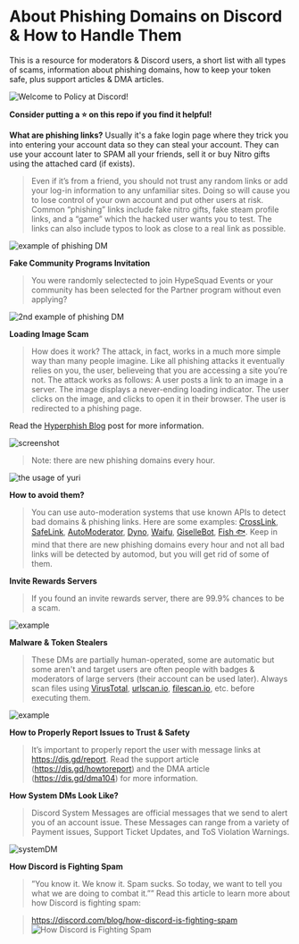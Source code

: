 # About Phishing Domains on Discord & How to Handle Them
This is a resource for moderators & Discord users, a short list with all types of scams, information about phishing domains, how to keep your token safe, plus support articles & DMA articles.

![Welcome to Policy at Discord!](https://images-ext-1.discordapp.net/external/wnhco0Jxc5iC7JHdZlW3ejzK-tn6EY19fejXMgTMyn4/https/miro.medium.com/max/1200/0%2AkF2QnaoPP31T5pxj?width=960&height=384)

**Consider putting a ⭐️ on this repo if you find it helpful!**


**What are phishing links?**
Usually it's a fake login page where they trick you into entering your account data so they can steal your account. They can use your account later to SPAM all your friends, sell it or buy Nitro gifts using the attached card (if exists).

> Even if it’s from a friend, you should not trust any random links or add your log-in information to any unfamiliar sites. Doing so will cause you to lose control of your own account and put other users at risk. Common “phishing” links include fake nitro gifts, fake steam profile links, and a “game” which the hacked user wants you to test. The links can also include typos to look as close to a real link as possible. 

![example of phishing DM](https://i.imgur.com/zS2EPAU.png?width=480&height=192)

**Fake Community Programs Invitation**

> You were randomly selectected to join HypeSquad Events or your community has been selected for the Partner program without even applying?

![2nd example of phishing DM](https://images-ext-2.discordapp.net/external/tV1Dk9i7JAJNKWr_qinQ6jn5zZzU-PrFTxnD8EEwQQY/https/media.discordapp.net/attachments/870365789847429270/934302746667003925/unknown.png?width=931&height=664)

**Loading Image Scam**

> How does it work? The attack, in fact, works in a much more simple way than many people imagine. Like all phishing attacks it eventually relies on you, the user, believeing that you are accessing a site you’re not. The attack works as follows:
> A user posts a link to an image in a server.
> The image displays a never-ending loading indicator.
> The user clicks on the image, and clicks to open it in their browser.
> The user is redirected to a phishing page.

Read the [Hyperphish Blog](https://blog.hyperphish.com/articles/001-loading/) post for more information.

![screenshot](https://media.discordapp.net/attachments/888839159551258664/934896124496584804/unknown.png)

> Note: there are new phishing domains every hour.

![the usage of yuri](https://media.discordapp.net/attachments/896764596348665857/934906518124503090/unknown.png?width=521&height=664)


**How to avoid them?**

> You can use auto-moderation systems that use known APIs to detect bad domains & phishing links. Here are some examples: [CrossLink](https://discord.com/oauth2/authorize?client_id=742711687777484871&permissions=103348038854&scope=bot%20applications.commands), [SafeLink](https://discord.com/oauth2/authorize?client_id=819742627032596480&permissions=268725318&scope=bot+applications.commands), [AutoModerator](https://discord.com/oauth2/authorize?client_id=847081327950168104&permissions=83968&scope=applications.commands%20bot), [Dyno](discord.com/oauth2/authorize?client_id=161660517914509312&scope=bot%20identify%20guilds%20applications.commands&response_type=code&permissions=2134207679), [Waifu](https://discord.com/oauth2/authorize?client_id=434556304661544960&scope=bot+applications.commands&permissions=403041526), [GiselleBot](https://discord.com/oauth2/authorize?client_id=356831787445387285&permissions=813034742&scope=bot), [Fish 🐟](https://discord.com/oauth2/authorize?client_id=892420397570592768&scope=bot%20applications.commands&permissions=268446726). Keep in mind that there are new phishing domains every hour and not all bad links will be detected by automod, but you will get rid of some of them.


**Invite Rewards Servers**

> If you found an invite rewards server, there are 99.9% chances to be a scam.

![example](https://i.imgur.com/YUhgkpt.png)

**Malware & Token Stealers**

> These DMs are partially human-operated, some are automatic but some aren't and target users are often people with badges & moderators of large servers (their account can be used later). Always scan files using [VirusTotal](https://www.virustotal.com), [urlscan.io](https://urlscan.io), [filescan.io](https://www.filescan.io/scan), etc. before executing them.
> 
![example](https://i.imgur.com/L9dl5Y1.png)

**How to Properly Report Issues to Trust & Safety**

> It’s important to properly report the user with message links at https://dis.gd/report. Read the support article (https://dis.gd/howtoreport) and the DMA article (https://dis.gd/dma104) for more information.

**How System DMs Look Like?**

> Discord System Messages are official messages that we send to alert you of an account issue. These Messages can range from a variety of Payment issues, Support Ticket Updates, and ToS Violation Warnings.

![systemDM](https://i.imgur.com/nm0DNhM.png)

**How Discord is Fighting Spam**
> ”You know it. We know it. Spam sucks. So today, we want to tell you what we are doing to combat it.”” Read this article to learn more about how Discord is fighting spam:

> https://discord.com/blog/how-discord-is-fighting-spam
![How Discord is Fighting Spam](https://images-ext-2.discordapp.net/external/MJqE8I4deOWknsrajka6-BsdPFb6mvK9zsHvUms_ApQ/https/assets-global.website-files.com/5f9072399b2640f14d6a2bf4/618db6b2cf98f2d9aa324a53_image5.png?width=960&height=384)
